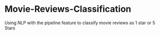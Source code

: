 # Movie-Reviews-Classification
Using NLP with the pipeline feature to classify movie reviews as 1 star or 5 Stars
